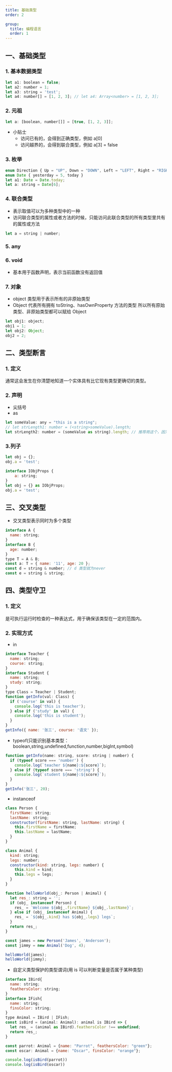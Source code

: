 ```yaml
---
title: 基础类型
order: 2

group:
  title: 编程语言
  order: 1
---
```


## 一、基础类型

### 1. 基本数据类型

```js
let a1: boolean = false;
let a2: number = 1;
let a3: string = 'test';
let a4: number[] = [1, 2, 3]; // let a4: Array<number> = [1, 2, 3];
```

### 2. 元祖

```js
let a: [boolean, number[]] = [true, [1, 2, 3]];
```

- 小贴士
  - 访问已有的，会得到正确类型，例如 a[0]
  - 访问越界的，会得到联合类型，例如 a[3] = false

### 3. 枚举

```js
enum Direction { Up = "UP", Down = "DOWN", Left = "LEFT", Right = "RIGHT" }
enum Date { yesterday = 5, today }
let a1: Date = Date.today;
let a: string = Date[6];
```

### 4. 联合类型

- 表示取值可以为多种类型中的一种
- 访问联合类型的属性或者方法的时候，只能访问此联合类型的所有类型里共有的属性或方法

```js
let a = string | number;
```

### 5. any

### 6. void

- 基本用于函数声明，表示当前函数没有返回值

### 7. 对象

- object 类型用于表示所有的非原始类型
- Object 代表所有拥有 toString、hasOwnProperty 方法的类型 所以所有原始类型、非原始类型都可以赋给 Object

```js
let obj1: object;
obj1 = 1;
let obj2: Object;
obj2 = 2;
```

## 二、类型断言

### 1. 定义

通常这会发生在你清楚地知道一个实体具有比它现有类型更确切的类型。

### 2. 声明

- 尖括号
- as

```js
let someValue: any = "this is a string";
// let strLength1: number = (<string>someValue).length;
let strLength2: number = (someValue as string).length; // 推荐用这个，因为jsx文件里面尖括号语法会报错
```

### 3.列子

```js
let obj = {};
obj.a = 'test';
```

```js
interface IObjProps {
    a: string;
}
let obj = {} as IObjProps;
obj.a = 'test';
```

## 三、交叉类型

- 交叉类型表示同时为多个类型

```js
interface A {
  name: string;
}
interface B {
  age: number;
}
type T = A & B;
const a: T = { name: '11', age: 20 };
const d = string & number; // d 类型就为never
const e = string & string;
```

## 四、类型守卫

### 1. 定义

是可执行运行时检查的一种表达式，用于确保该类型在一定的范围内。

### 2. 实现方式

- in

```js
interface Teacher {
  name: string;
  course: string;
}
interface Student {
  name: string;
  study: string;
}
type Class = Teacher | Student;
function getInfo(val: Class) {
  if ('course' in val) {
    console.log('this is teacher');
  } else if ('study' in val) {
    console.log('this is student');
  }
}
getInfo({ name: '张三', course: '语文' });
```

- typeof(只能识别基本类型：boolean,string,undefined,function,number,bigInt,symbol)

```js
function getInfo(name: string, score: string | number) {
  if (typeof score === 'number') {
    console.log(`teacher ${name}:${score}`);
  } else if (typeof score === 'string') {
    console.log(`student ${name}:${score}`);
  }
}
getInfo('张三', 20);
```

- instanceof

```js
class Person {
  firstName: string;
  lastName: string;
  constructor(firstName: string, lastName: string) {
    this.firstName = firstName;
    this.lastName = lastName;
  }
}

class Animal {
  kind: string;
  legs: number;
  constructor(kind: string, legs: number) {
    this.kind = kind;
    this.legs = legs;
  }
}

function helloWorld(obj_: Person | Animal) {
  let res_: string = '';
  if (obj_ instanceof Person) {
    res_ = `Welcome ${obj_.firstName} ${obj_.lastName}`;
  } else if (obj_ instanceof Animal) {
    res_ = `${obj_.kind} has ${obj_.legs} legs`;
  }
  return res_;
}

const james = new Person('James', 'Anderson');
const jimmy = new Animal('Dog', 4);

helloWorld(james);
helloWorld(jimmy);
```

- 自定义类型保护的类型谓词(用 is 可以判断变量是否属于某种类型)

```js
interface IBird{
  name: string;
  feathersColor: string;
}
interface IFish{
  name: string;
  finsColor: string;
}
type Animal = IBird | IFish;
const isBird = (animal: Animal): animal is IBird => {
  let res_ = (animal as IBird).feathersColor !== undefined;
  return res_;
}

const parrot: Animal = {name: "Parrot", feathersColor: "green"};
const oscar: Animal = {name: "Oscar", finsColor: "orange"};

console.log(isBird(parrot))
console.log(isBird(oscar))
```
